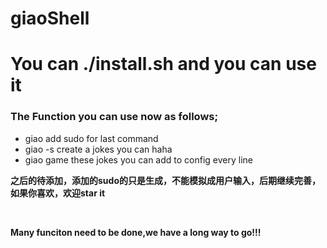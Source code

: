 # giaoShell

# You can ./install.sh and you can use it

### The Function you can use now as follows;
- giao      add sudo for last command
- giao -s   create a jokes you can haha
- giao game these jokes you can add to config every line
  
**之后的待添加，添加的sudo的只是生成，不能模拟成用户输入，后期继续完善，如果你喜欢，欢迎star it**

<br>

**Many funciton need to be done,we have a long way to go!!!**
